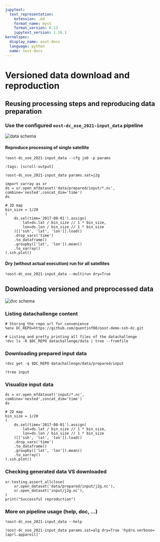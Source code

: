 ```yaml
---
jupytext:
  text_representation:
    extension: .md
    format_name: myst
    format_version: 0.13
    jupytext_version: 1.16.1
kernelspec:
  display_name: oost-docs
  language: python
  name: oost-docs
---
```


# Versioned data download and reproduction


## Reusing processing steps and reproducing data preparation

### Use the configured `oost-dc_ose_2021-input_data` pipeline
![data schema](imgs/data_doc.png)

#### Reproduce processing of single satellite

```{code-cell} ipython3
!oost-dc_ose_2021-input_data --cfg job -p params
```

```{code-cell} ipython3
:tags: [scroll-output]

!oost-dc_ose_2021-input_data params.sat=j2g
```

```{code-cell} ipython3
import xarray as xr
ds = xr.open_mfdataset('data/prepared/input/*.nc', combine='nested',concat_dim='time')
ds
```

```{code-cell} ipython3
# 2D map
bin_size = 1/20
(
    ds.sel(time='2017-08-01').assign(
        lat=ds.lat / bin_size // 1 * bin_size,
        lon=ds.lon / bin_size // 1 * bin_size
    )[['ssh', 'lat', 'lon']].load()
    .drop_vars('time')
    .to_dataframe()
    .groupby(['lat', 'lon']).mean()
    .to_xarray()
).ssh.plot()
```

#### Dry (without actual execution) run for all satellites

```{code-cell} ipython3
!oost-dc_ose_2021-input_data --multirun dry=True
```

## Downloading versioned and preprocessed data

![dvc schema](imgs/dvc_doc.png)
### Listing datachallenge content

```{code-cell} ipython3
# Storing the repo url for convenience
%env DC_REPO=https://github.com/quentinf00/oost-demo-ssh-dc.git
```

```{code-cell} ipython3
# Listing and pretty printing all files of the datachallenge
!dvc ls -R $DC_REPO datachallenge/data | tree --fromfile
```

### Downloading prepared input data

```{code-cell} ipython3
!dvc get -q $DC_REPO datachallenge/data/prepared/input
```

```{code-cell} ipython3
!tree input
```

### Visualize input data

```{code-cell} ipython3
ds = xr.open_mfdataset('input/*.nc', combine='nested',concat_dim='time')
ds
```

```{code-cell} ipython3
# 2D map
bin_size = 1/20
(
    ds.sel(time='2017-08-01').assign(
        lat=ds.lat / bin_size // 1 * bin_size,
        lon=ds.lon / bin_size // 1 * bin_size
    )[['ssh', 'lat', 'lon']].load()
    .drop_vars('time')
    .to_dataframe()
    .groupby(['lat', 'lon']).mean()
    .to_xarray()
).ssh.plot()
```

### Checking generated data VS downloaded

```{code-cell} ipython3
xr.testing.assert_allclose(
    xr.open_dataset('data/prepared/input/j2g.nc'),
    xr.open_dataset('input/j2g.nc'),
)
print("Successful reproduction")
```

### More on pipeline usage (help, doc, ...)

```{code-cell} ipython3
!oost-dc_ose_2021-input_data --help
```

```{code-cell} ipython3
!oost-dc_ose_2021-input_data params.sat=alg dry=True 'hydra.verbose=[aprl.appareil]'
```
